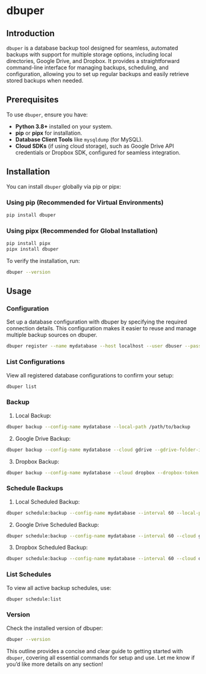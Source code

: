 # dbuper

## Introduction
`dbuper` is a database backup tool designed for seamless, automated backups with support for multiple storage options, including local directories, Google Drive, and Dropbox. It provides a straightforward command-line interface for managing backups, scheduling, and configuration, allowing you to set up regular backups and easily retrieve stored backups when needed.

## Prerequisites
To use `dbuper`, ensure you have:
- **Python 3.8+** installed on your system.
- **pip** or **pipx** for installation.
- **Database Client Tools** like `mysqldump` (for MySQL).
- **Cloud SDKs** (if using cloud storage), such as Google Drive API credentials or Dropbox SDK, configured for seamless integration.

## Installation
You can install `dbuper` globally via pip or pipx:

### Using pip (Recommended for Virtual Environments)
```bash
pip install dbuper
```

### Using pipx (Recommended for Global Installation)
```bash
pip install pipx
pipx install dbuper
```
To verify the installation, run:

```bash
dbuper --version
```

## Usage
### Configuration
Set up a database configuration with dbuper by specifying the required connection details. This configuration makes it easier to reuse and manage multiple backup sources on dbuper.

```bash
dbuper register --name mydatabase --host localhost --user dbuser --password dbpass
```
### List Configurations
View all registered database configurations to confirm your setup:

```bash
dbuper list
```

### Backup
1. Local Backup:

```bash
dbuper backup --config-name mydatabase --local-path /path/to/backup
```
2. Google Drive Backup:

```bash
dbuper backup --config-name mydatabase --cloud gdrive --gdrive-folder-id your_folder_id --gdrive-config-file path_to_gdrive_config.json
```

3. Dropbox Backup:

```bash
dbuper backup --config-name mydatabase --cloud dropbox --dropbox-token your_dropbox_token
```

### Schedule Backups
1. Local Scheduled Backup:

```bash
dbuper schedule:backup --config-name mydatabase --interval 60 --local-path /path/to/backup
```

2. Google Drive Scheduled Backup:

```bash
dbuper schedule:backup --config-name mydatabase --interval 60 --cloud gdrive --gdrive-folder-id your_folder_id --gdrive-config-file path_to_gdrive_config.json
```

3. Dropbox Scheduled Backup:

```bash
dbuper schedule:backup --config-name mydatabase --interval 60 --cloud dropbox --dropbox-token your_dropbox_token
```

### List Schedules
To view all active backup schedules, use:

```bash
dbuper schedule:list
```

### Version
Check the installed version of dbuper:

```bash
dbuper --version
```

This outline provides a concise and clear guide to getting started with `dbuper`, covering all essential commands for setup and use. Let me know if you’d like more details on any section!





